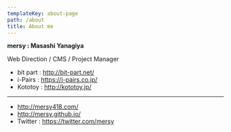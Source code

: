 ```yaml
---
templateKey: about-page
path: /about
title: About me
---
```

**mersy : Masashi Yanagiya**

Web Direction / CMS / Project Manager

* bit part : http://bit-part.net/
* i-Pairs : https://i-pairs.co.jp/
* Kototoy : http://kototoy.jp/

---

* http://mersy418.com/
* http://mersy.github.io/
* Twitter : https://twitter.com/mersy
